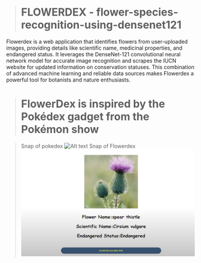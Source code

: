 > # FLOWERDEX - flower-species-recognition-using-densenet121

Flowerdex is a web application that identifies flowers from user-uploaded images, providing details like scientific name, medicinal properties, and endangered status. It leverages the DenseNet-121 convolutional neural network model for accurate image recognition and scrapes the IUCN website for updated information on conservation statuses. This combination of advanced machine learning and reliable data sources makes Flowerdex a powerful tool for botanists and nature enthusiasts.

> # FlowerDex is inspired by the Pokédex gadget from the Pokémon show

> Snap of pokedex
> ![Alt text](https://github.com/jonumhills/FlowerDex/blob/master/pokedex.avif)
> Snap of Flowerdex
> ![Alt text](https://github.com/jonumhills/FlowerDex/blob/master/FlowerdexProj.png)
